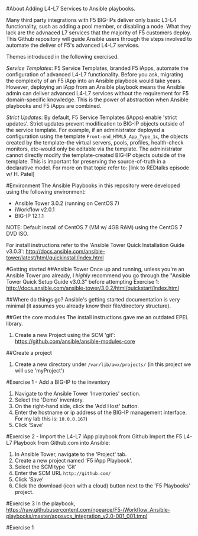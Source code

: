 #About
Adding L4-L7 Services to Ansible playbooks.

Many third party integrations with F5 BIG-IPs deliver only basic L3-L4 functionality, sush as adding a pool member, or disabling a node. What they lack are the advnaced L7 services that the majority of F5 customers deploy. This Github repository will guide Ansible users through the steps involved to automate the deliver of F5's advanced L4-L7 services.

Themes introduced in the following exercised.

*Service Templates*: F5 Service Templates, branded F5 iApps, automate the configuration of advanced L4-L7 functionality. Before you ask, migrating the complexity of an F5 iApp into an Ansible playbook would take years. However, deploying an iApp from an Ansible playbook means the Ansible admin can deliver advanced L4-L7 services without the requirement for F5 domain-specific knowledge. This is the power of abstraction when Ansible playbooks and F5 iApps are combined.

*Strict Updates*: By default, F5 Service Templates (iApps) enable 'strict updates'. Strict updates prevent modification to BIG-IP objects outside of the service template. For example, if an administrator deployed a configuration using the template `Front-end_HTML5_App_Type_1c`, the objects created by the template–the virtual servers, pools, profiles, health-check monitors, etc–would only be editable via the template. The administrator cannot directly modify the template-created BIG-IP objects outside of the template. This is important for preserving the source-of-truth in a declarative model. For more on that topic refer to: [link to REDtalks episode w/ H. Patel]

#Environment
The Ansible Playbooks in this repository were developed using the following environment:

* Ansible Tower 3.0.2 (running on CentOS 7)
* iWorkflow v2.0.1
* BIG-IP 12.1.1

NOTE: Default install of CentOS 7 (VM w/ 4GB RAM) using the CentOS 7 DVD ISO.

For install instructions refer to the 'Ansible Tower Quick Installation Guide v3.0.3': http://docs.ansible.com/ansible-tower/latest/html/quickinstall/index.html

#Getting started
##Ansible Tower
Once up and running, unless you're an Ansible Tower pro already, I *highly* recommend you go through the "Ansible Tower Quick Setup Guide v3.0.3" before attempting Exercise 1:
http://docs.ansible.com/ansible-tower/3.0.2/html/quickstart/index.html

##Where do things go?
Ansible's getting started documentation is very minimal (it assumes you already know their file/directory structure).

##Get the core modules
The install instructions gave me an outdated EPEL library.

1. Create a new Project using the SCM 'git': https://github.com/ansible/ansible-modules-core


##Create a project
1. Create a new directory under `/var/lib/awx/projects/`  (in this project we will use 'myProject')



#Exercise 1 - Add a BIG-IP to the inventory
1. Navigate to the Ansible Tower 'Inventories' section.
2. Select the 'Demo' inventory.
3. On the right-hand side, click the 'Add Host' button.
4. Enter the hostname or ip address of the BIG-IP management interface. For my lab this is: `10.0.0.167`)
5. Click 'Save'


#Exercise 2 - Import the L4-L7 iApp playbook from Github
Import the F5 L4-L7 Playbook from Github.com into Ansible:

1. In Ansible Tower, navigate to the 'Project' tab.
2. Create a new project named 'F5 iApp Playbook'.
3. Select the SCM type 'Git'
4. Enter the SCM URL `http://github.com/`
5. Click 'Save'
6. Click the download (icon with a cloud) button next to the 'F5 Playbooks' project.

#Exercise 3
In the playbook,
https://raw.githubusercontent.com/npearce/F5-iWorkflow_Ansible-playbooks/master/appsvcs_integration_v2.0-001_001.tmpl


#Exercise 1
